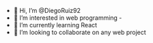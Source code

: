 - 👋 Hi, I’m @DiegoRuiz92
- 👀 I’m interested in web programming - 
- 🌱 I’m currently learning React
- 💞️ I’m looking to collaborate on any web project

<!---
DiegoRuiz92/DiegoRuiz92 is a ✨ special ✨ repository because its `README.md` (this file) appears on your GitHub profile.
You can click the Preview link to take a look at your changes.
--->
